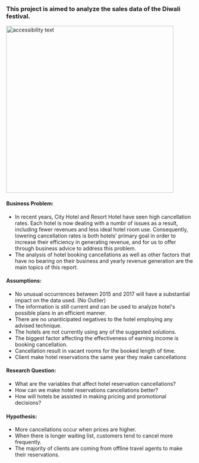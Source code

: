 ### This project is aimed to analyze the sales data of the Diwali festival.

  <p align="left">
  <img src="https://flightitineraryforvisa.com/wp-content/uploads/2018/12/Hotel-Booking-1280x720.jpg" width="450" alt="accessibility text">
</p>

#### Business Problem: 
* In recent years, City Hotel and Resort Hotel have seen high cancellation rates. Each hotel is now dealing with a numbr of issues as a result, including fewer revenues and less ideal hotel room use. Consequently, lowering cancellation rates is both hotels' primary goal in order to increase their efficiency in generating revenue, and for us to offer through business advice to address this problem.
* The analysis of hotel booking cancellations as well as other factors that have no bearing on their business and yearly revenue generation are the main topics of this report.

#### Assumptions:
* No unusual occurrences between 2015 and 2017 will have a substantial impact on the data used. (No Outlier)
* The information is still current and can be used to analyze hotel's possible plans in an efficient manner.
* There are no unanticipated negatives to the hotel employing any advised technique.
* The hotels are not currently using any of the suggested solutions.
* The biggest factor affecting the effectiveness of earning income is booking cancellation.
* Cancellation result in vacant rooms for the booked length of time.
* Client make hotel reservations the same year they make cancellations

#### Research Question:
* What are the variables that affect hotel reservation cancellations?
* How can we make hotel reservations cancellations better?
* How will hotels be assisted in making pricing and promotional decisions?

#### Hypothesis: 
* More cancellations occur when prices are higher.
* When there is longer waiting list, customers tend to cancel more frequently.
* The majority of clients are coming from offline travel agents to make their reservations.
